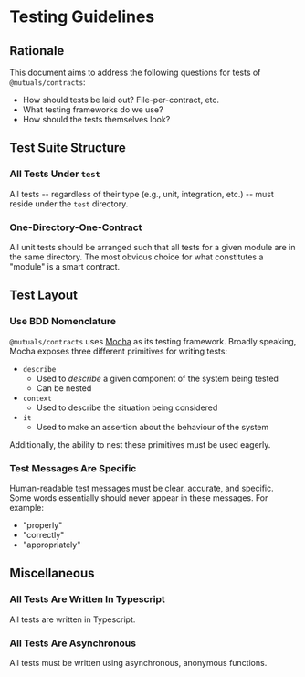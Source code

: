 # Testing Guidelines #

## Rationale ##

This document aims to address the following questions for tests of `@mutuals/contracts`:

- How should tests be laid out? File-per-contract, etc.
- What testing frameworks do we use?
- How should the tests themselves look?

## Test Suite Structure ##

### All Tests Under `test` ###

All tests -- regardless of their type (e.g., unit, integration, etc.) -- must
reside under the `test` directory.

### One-Directory-One-Contract ###

All unit tests should be arranged such that all tests for a given module are in
the same directory. The most obvious choice for what constitutes a "module" is a
smart contract.

## Test Layout ##

### Use BDD Nomenclature ###

`@mutuals/contracts` uses [Mocha](https://mochajs.org) as its testing framework.
Broadly speaking, Mocha exposes three different primitives for writing tests:

- `describe`
    - Used to *describe* a given component of the system being tested
    - Can be nested
- `context`
    - Used to describe the situation being considered
- `it`
    - Used to make an assertion about the behaviour of the system

Additionally, the ability to nest these primitives must be used eagerly.

### Test Messages Are Specific ###

Human-readable test messages must be clear, accurate, and specific. Some words
essentially should never appear in these messages. For example:

- "properly"
- "correctly"
- "appropriately"

## Miscellaneous ##

### All Tests Are Written In Typescript ###

All tests are written in Typescript.

### All Tests Are Asynchronous ###

All tests must be written using asynchronous, anonymous functions.
